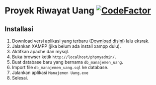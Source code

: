# Proyek Riwayat Uang [![CodeFactor](https://www.codefactor.io/repository/github/maul-lq/simpel-manajemen-uang/badge)](https://www.codefactor.io/repository/github/maul-lq/simpel-manajemen-uang)

## Installasi

 1. Download versi aplikasi yang terbaru ([Download disini](https://github.com/maul-lq/Simpel-Manajemen-Uang/releases)) lalu eksrak.
 2. Jalankan XAMPP (jika belum ada install xampp dulu).
 3. Aktifkan apache dan mysql.
 4. Buka browser ketik `http://localhost/phpmyadmin/`.
 5. Buat database baru yang bernama `db_manajemen_uang`.
 6. Import file `db_manajemen_uang.sql` ke database.
 7. Jalankan aplikasi `Manajemen Uang.exe`
 8. Selesai.
